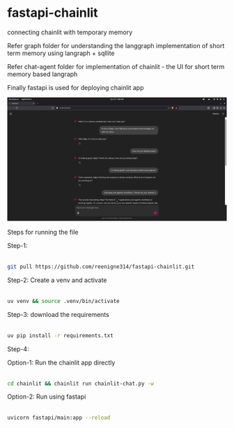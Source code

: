 # fastapi-chainlit

connecting chainlit with temporary memory

Refer graph folder for understanding the langgraph implementation of short term memory using langraph + sqllite

Refer chat-agent folder for implementation of chainlit - the UI for short term memory based langraph

Finally fastapi is used for deploying chainlit app

<p align="center">
  <img src="./pictures/Screenshot.png" width="1000" alt="My App Screenshot">
</p>

Steps for running the file

Step-1:

```bash

git pull https://github.com/reenigne314/fastapi-chainlit.git

```

Step-2: Create a venv and activate

```bash

uv venv && source .venv/bin/activate

```

Step-3: download the requirements

```bash

uv pip install -r requirements.txt

```

Step-4:

Option-1: Run the chainlit app directly

```bash

cd chainlit && chainlit run chainlit-chat.py -w

```

Option-2: Run using fastapi

```bash

uvicorn fastapi/main:app --reload

```
